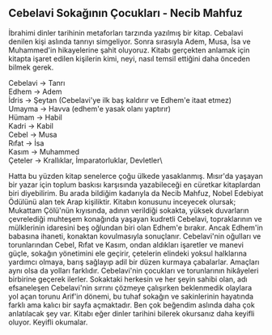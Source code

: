 ## Cebelavi Sokağının Çocukları - Necib Mahfuz

İbrahimi dinler tarihinin metaforları tarzında yazılmış bir kitap. Cebalavi denilen kişi aslında tanrıyı simgeliyor. Sonra sırasıyla Adem, Musa, İsa ve Muhammed'in hikayelerine şahit oluyoruz. Kitabı gerçekten anlamak için kitapta işaret edilen kişilerin kimi, neyi, nasıl temsil ettiğini daha önceden bilmek gerek. 

Cebelavi -> Tanrı\
Edhem    -> Adem\
İdris    -> Şeytan (Cebelavi'ye ilk baş kaldırır ve Edhem'e itaat etmez)\
Umayma   -> Havva (edhem'e yasak olanı yaptırır)\
Hümam    -> Habil\
Kadri    -> Kabil\
Cebel    -> Musa\
Rıfat    -> İsa\
Kasım    -> Muhammed\
Çeteler  -> Krallıklar, İmparatorluklar, Devletler\

Hatta bu yüzden kitap senelerce çoğu ülkede yasaklanmış. Mısır'da yaşayan bir yazar için toplum baskısı karşısında yazabileceği en cüretkar kitaplardan biri diyebilirim. Bu arada bildiğim kadarıyla da Necib Mahfuz, Nobel Edebiyat Ödülünü alan tek Arap kişiliktir. Kitabın konusunu inceyecek olursak; Mukattam Çölü'nün kıyısında, adının verildiği sokakta, yüksek duvarların çevrelediği muhteşem konağında yaşayan kudretli Cebelavi, topraklarının ve mülklerinin idaresini beş oğlundan biri olan Edhem'e bırakır. Ancak Edhem'in babasına ihaneti, konaktan kovulmasıyla sonuçlanır. Cebelavi'nin oğulları ve torunlarından Cebel, Rıfat ve Kasım, ondan aldıkları işaretler ve manevi güçle, sokağın yönetimini ele geçirir, çetelerin elindeki yoksul halklarına yardımcı olmaya, barış sağlayıp adil bir düzen kurmaya çabalarlar. Amaçları aynı olsa da yolları farklıdır. Cebelavi'nin çocukları ve torunlarının hikâyeleri birbirine geçerek ilerler. Sokaktaki herkesin ve her şeyin sahibi olan, adı efsaneleşen Cebelavi'nin sırrını çözmeye çalışırken beklenmedik olaylara yol açan torunu Arif'in dönemi, bu tuhaf sokağın ve sakinlerinin hayatında farklı ama kalıcı bir sayfa açmaktadır. Ben çok beğendim aslında daha çok anlatılacak şey var. Kitabı eğer dinler tarihini bilerek okursanız daha keyifli oluyor. Keyifli okumalar.


